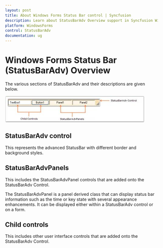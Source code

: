 ```yaml
---
layout: post
title: About Windows Forms Status Bar control | Syncfusion
description: Learn about StatusBarAdv Overview support in Syncfusion Windows Forms Status Bar (StatusBarAdv) control and more details.
platform: WindowsForms
control: StatusBarAdv
documentation: ug
---
```


# Windows Forms Status Bar (StatusBarAdv) Overview

The various sections of StatusBarAdv and their descriptions are given below.

![Overview_img63](Overview_images/Overview_img63.jpeg) 



## StatusBarAdv control

This represents the advanced StatusBar with different border and background styles.

## StatusBarAdvPanels

This includes the StatusBarAdvPanel controls that are added onto the StatusBarAdv Control.

The StatusBarAdvPanel is a panel derived class that can display status bar information such as the time or key state with several appearance enhancements. It can be displayed either within a StatusBarAdv control or on a form.

## Child controls

This includes other user interface controls that are added onto the StatusBarAdv Control.



